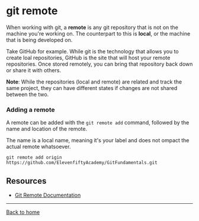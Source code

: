 # git remote

When working with git, a **remote** is any git repository that is not on the machine you're working on. The counterpart to this is **local**, or the machine that is being developed on.

Take GitHub for example. While git is the technology that allows you to create loal repositories, GitHub is the site that will host your remote repositories. Once stored remotely, you can bring that repository back down or share it with others.

**Note**: While the repositories (local and remote) are related and track the same project, they can have different states if changes are not shared between the two.

### Adding a remote

A remote can be added with the `git remote add` command, followed by the name and location of the remote.

The name is a local name, meaning it's your label and does not ompact the actual remote whatsoever.

```
git remote add origin https://github.com/ElevenfiftyAcademy/GitFundamentals.git
```

## Resources
 
 - [Git Remote Documentation](https://git-scm.com/docs/git-remote)

 ---

 [Back to home](../README.md)
 